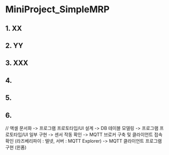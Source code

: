 # MiniProject_SimpleMRP

## 1. XX

## 2. YY

## 3. XXX

## 4.

## 5.

## 6.

// 액셀 문서화 -> 프로그램 프로토타입/UI 설계 -> DB 테이블 모델링 -> 프로그램 프로토타입/UI 일부 구현 -> 센서 작동 확인 -> MQTT 브로커 구축 및 클라이언트 접속 확인 (라즈베리파이 : 텔넷, 서버 : MQTT Explorer) -> MQTT 클라이언트 프로그램 구현 (윈폼)
